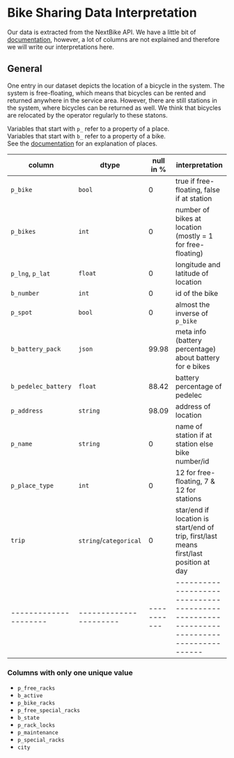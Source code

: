 # Bike Sharing Data Interpretation

Our data is extracted from the NextBike API.
We have a little bit of
[documentation](https://api.nextbike.net/api/documentation#nextbike_api),
however, a lot of columns are not explained and therefore we will write our
interpretations here.

## General

One entry in our dataset depicts the location of a bicycle in the system.
The system is free-floating, which means that bicycles can be rented and
returned anywhere in the service area.
However, there are still stations in the system, where bicycles can be returned
as well. We think that bicycles are relocated by the operator regularly to
these statons.

Variables that start with `p_` refer to a property of a place.  
Variables that start with `b_` refer to a property of a bike.  
See the
[documentation](https://api.nextbike.net/api/documentation#nextbike_api) for an
explanation of places.

| column                | dtype                  | null in %   | interpretation                                                                         |
| --------------------- | ---------------------- | ----------- | -------------------------------------------------------------------------------------- |
| `p_bike`              | `bool`                 | 0           | true if free-floating, false if at station                                             |
| `p_bikes`             | `int`                  | 0           | number of bikes at location (mostly = 1 for free-floating)                             |
| `p_lng`, `p_lat`      | `float`                | 0           | longitude and latitude of location                                                     |
| `b_number`            | `int`                  | 0           | id of the bike                                                                         |
| `p_spot`              | `bool`                 | 0           | almost the inverse of `p_bike`                                                         |
| `b_battery_pack`      | `json`                 | 99.98       | meta info (battery percentage) about battery for e bikes                               |
| `b_pedelec_battery`   | `float`                | 88.42       | battery percentage of pedelec                                                          |
| `p_address`           | `string`               | 98.09       | address of location                                                                    |
| `p_name`              | `string`               | 0           | name of station if at station else bike number/id                                      |
| `p_place_type`        | `int`                  | 0           | 12 for free-floating, 7 & 12 for stations                                              |
| `trip`                | `string`/`categorical` | 0           | star/end if location is start/end of trip, first/last means first/last position at day |
| --------------------- | ---------------------- | ----------- | -------------------------------------------------------------------------------------- |

### Columns with only one unique value

- `p_free_racks`
- `b_active`
- `p_bike_racks`
- `p_free_special_racks`
- `b_state`
- `p_rack_locks`
- `p_maintenance`
- `p_special_racks`
- `city`
